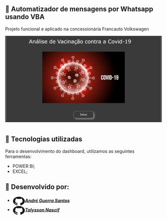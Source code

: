 ## 🌈 Automatizador de mensagens por Whatsapp usando VBA

<div>

Projeto funcional e aplicado na concessionária Francauto Volkswagen




  <img src="https://github.com/AndreWar10/project-bi-covid19/blob/main/BI_covid.src/img_bi.png"/>
  
 
  #
  
## 💼 Tecnologias utilizadas
  Para o desenvolvimento do dashboard, utilizamos as seguintes ferramentas:
  - POWER BI;
  - EXCEL;

## 🦄 Desenvolvido por:
  
   - <img align="center" alt="Andre-Github" height="30" width="40" src="https://raw.githubusercontent.com/devicons/devicon/master/icons/github/github-original.svg">***[André Guerra Santos](https://github.com/AndreWar10)***
   - <img align="center" alt="Talysson-Github" height="30" width="40" src="https://raw.githubusercontent.com/devicons/devicon/master/icons/github/github-original.svg">***[Talysson Nascif]( https://github.com/TalysonNascif)***
  
  
  
 
